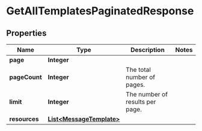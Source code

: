 
# GetAllTemplatesPaginatedResponse

## Properties
Name | Type | Description | Notes
------------ | ------------- | ------------- | -------------
**page** | **Integer** |  | 
**pageCount** | **Integer** | The total number of pages. | 
**limit** | **Integer** | The number of results per page. | 
**resources** | [**List&lt;MessageTemplate&gt;**](MessageTemplate.md) |  | 



